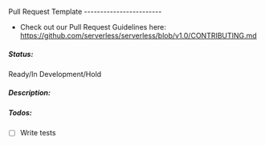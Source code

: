 Pull Request Template ------------------------
* Check out our Pull Request Guidelines here: https://github.com/serverless/serverless/blob/v1.0/CONTRIBUTING.md

##### Status:

Ready/In Development/Hold

##### Description:

##### Todos:

- [ ] Write tests
